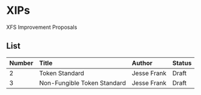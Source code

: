 # XIPs

XFS Improvement Proposals

## List

|Number|Title|Author|Status|
|:---|:---|:---|:---|
|2|Token Standard|Jesse Frank|Draft|
|3|Non-Fungible Token Standard|Jesse Frank|Draft|
